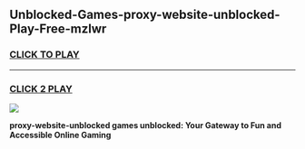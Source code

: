 
## Unblocked-Games-proxy-website-unblocked-Play-Free-mzlwr
<h3>
<a href="https://premium76.site?title=proxy-website-unblocked&ref=18A1">CLICK TO PLAY</a></h3>
<hr>

<h3>
<a href="https://premium76.site?title=proxy-website-unblocked&ref=18A1">CLICK 2 PLAY</a>
  
</h3>

<a href="https://premium76.site?title=proxy-website-unblocked&ref=18A1"><img src="https://clearcache.store/games.png"></a>


**proxy-website-unblocked games unblocked: Your Gateway to Fun and Accessible Online Gaming**
